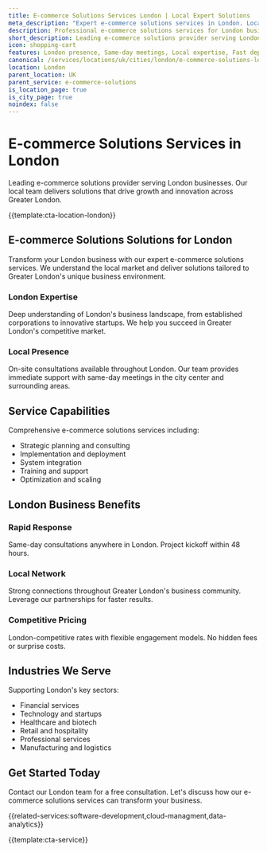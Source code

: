 ```yaml
---
title: E-commerce Solutions Services London | Local Expert Solutions
meta_description: "Expert e-commerce solutions services in London. Local team, same-day consultations, proven results. Transform your business today."
description: Professional e-commerce solutions services for London businesses
short_description: Leading e-commerce solutions provider serving London and Greater London.
icon: shopping-cart
features: London presence, Same-day meetings, Local expertise, Fast deployment, Competitive rates, Proven track record
canonical: /services/locations/uk/cities/london/e-commerce-solutions-london.html
location: London
parent_location: UK
parent_service: e-commerce-solutions
is_location_page: true
is_city_page: true
noindex: false
---
```


# E-commerce Solutions Services in London

Leading e-commerce solutions provider serving London businesses. Our local team delivers solutions that drive growth and innovation across Greater London.

{{template:cta-location-london}}

## E-commerce Solutions Solutions for London

Transform your London business with our expert e-commerce solutions services. We understand the local market and deliver solutions tailored to Greater London's unique business environment.

### London Expertise

Deep understanding of London's business landscape, from established corporations to innovative startups. We help you succeed in Greater London's competitive market.

### Local Presence

On-site consultations available throughout London. Our team provides immediate support with same-day meetings in the city center and surrounding areas.

## Service Capabilities

Comprehensive e-commerce solutions services including:
- Strategic planning and consulting
- Implementation and deployment
- System integration
- Training and support
- Optimization and scaling

## London Business Benefits

### Rapid Response
Same-day consultations anywhere in London. Project kickoff within 48 hours.

### Local Network
Strong connections throughout Greater London's business community. Leverage our partnerships for faster results.

### Competitive Pricing
London-competitive rates with flexible engagement models. No hidden fees or surprise costs.

## Industries We Serve

Supporting London's key sectors:
- Financial services
- Technology and startups
- Healthcare and biotech
- Retail and hospitality
- Professional services
- Manufacturing and logistics

## Get Started Today

Contact our London team for a free consultation. Let's discuss how our e-commerce solutions services can transform your business.

{{related-services:software-development,cloud-managment,data-analytics}}

{{template:cta-service}}
